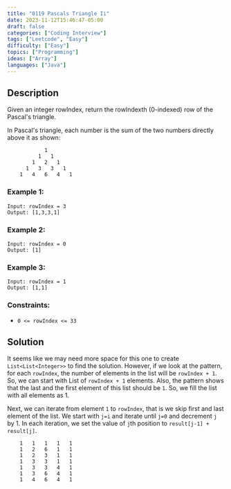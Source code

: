 ```yaml
---
title: "0119 Pascals Triangle Ii"
date: 2023-11-12T15:46:47-05:00
draft: false
categories: ["Coding Interview"]
tags: ["Leetcode", "Easy"]
difficulty: ["Easy"]
topics: ["Programming"]
ideas: ["Array"]
languages: ["Java"]
---
```


## Description

Given an integer rowIndex, return the rowIndexth (0-indexed) row of the Pascal's triangle.

In Pascal's triangle, each number is the sum of the two numbers directly above it as shown:


```
            1
          1   1
        1   2   1
      1   3   3   1
    1   4   6   4   1
```

### Example 1:

```
Input: rowIndex = 3
Output: [1,3,3,1]

```

### Example 2:

```
Input: rowIndex = 0
Output: [1]
```

### Example 3:

```
Input: rowIndex = 1
Output: [1,1]
```

### Constraints:

- `0 <= rowIndex <= 33`

## Solution

It seems like we may need more space for this one to create `List<List<Integer>>` to find the solution. However, if we look at the pattern, for each `rowIndex`, the number of elements in the list will be `rowIndex + 1`. So, we can start with List of `rowIndex + 1` elements. Also, the pattern shows that the last and the first element of this list should be `1`. So, we fill the list with all elements as 1.

Next, we can iterate from element `1` to `rowIndex`, that is we skip first and last element of the list. We start with `j=i` and iterate until `j=0` and decrement `j` by 1. In each iteration, we set the value of `j`th position to `result[j-1] + result[j]`.

```
    1   1   1   1   1
    1   2   6   1   1
    1   2   3   1   1
    1   3   3   1   1
    1   3   3   4   1
    1   3   6   4   1
    1   4   6   4   1
```